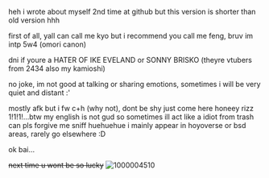   heh i wrote about myself 2nd time at github but this version is shorter than old version hhh

first of all, yall can call me kyo but i recommend you call me feng, bruv im intp 5w4 (omori canon) 
 
   dni if youre a HATER OF IKE EVELAND or SONNY BRISKO (theyre vtubers from 2434 also my kamioshi)
  
no joke, im not good at talking or sharing emotions, sometimes i will be very quiet and distant :'

  mostly afk but i fw c+h (why not), dont be shy just come here honeey rizz 1!1!1!...btw my english is not gud so sometimes ill act like a idiot from trash can pls forgive me sniff huehuehue
i mainly appear in hoyoverse or bsd areas, rarely go elsewhere :D    


ok bai... 




~~next time u wont be so lucky~~
![1000004510](https://github.com/user-attachments/assets/cef97b7e-f04f-468a-a18b-8a6a9794562f)
